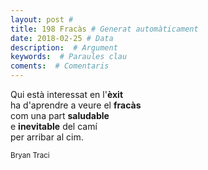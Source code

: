 ```yaml
---
layout: post #
title: 198 Fracàs # Generat automàticament
date: 2018-02-25 # Data
description:  # Argument
keywords:  # Paraules clau
coments:  # Comentaris
---
```


Qui està interessat en l'**èxit** <br />
ha d'aprendre a veure el **fracàs** <br />
com una part **saludable** <br />
e **inevitable** del camí <br />
per arribar al cim. <br />

<small>Bryan Traci</small>
